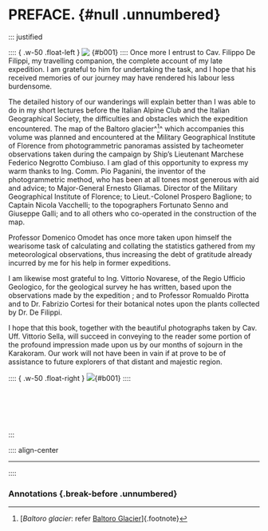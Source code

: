 # **PREFACE.** {#null .unnumbered}

::: justified

:::: { .w-50 .float-left  }
![&nbsp;](Karakoram_001.jpg ""){#b001}
::::
Once more I entrust to Cav. Filippo De Filippi, my travelling companion, the
complete account of my late expedition. I am grateful to him for undertaking the
task, and I hope that his received memories of our journey may have rendered his
labour less burdensome.

The detailed history of our wanderings will explain better than I was able to do
in my short lectures before the Italian Alpine Club and the Italian Geographical
Society, the difficulties and obstacles which the expedition encountered. The
map of the Baltoro glacier^[^0000]^ which accompanies this volume was planned and
encountered at the Military Geographical Institute of Florence from
photogrammetric panoramas assisted by tacheometer observations taken during the
campaign by Ship’s Lieutenant Marchese Federico Negrotto Combiuso. I am glad of
this opportunity to express my warm thanks to Ing. Comm. Pio Paganini, the
inventor of the photogrammetric method, who has been at all tones most generous
with aid and advice; to Major-General Ernesto Gliamas. Director of the Military
Geographical Institute of Florence; to Lieut.-Colonel Prospero Baglione; to
Captain Nicola Vacchelli; to the topographers Fortunato Senno and Giuseppe
Galli; and to all others who co-operated in the construction of the map.

Professor Domenico Omodet has once more taken upon himself the wearisome task of
calculating and collating the statistics gathered from my meteorological
observations, thus increasing the debt of gratitude already incurred by me for
his help in former expeditions.

I am likewise most grateful to Ing. Vittorio Novarese, of the Regio Ufficio
Geologico, for the geological survey he has written, based upon the observations
made by the expedition ; and to Professor Romualdo Pirotta and to Dr. Fabrizio
Cortesi for their botanical notes upon the plants collected by Dr. De Filippi.

I hope that this book, together with the beautiful photographs taken by Cav.
Uff. Vittorio Sella, will succeed in conveying to the reader some portion of the
profound impression made upon us by our months of sojourn in the Karakoram. Our
work will not have been in vain if at prove to be of assistance to future
explorers of that distant and majestic region.

:::: { .w-50 .float-right  }
![](Karakoram_002.jpg ""){#b001}
::::

<br /><br /><br /><br />

:::

:::: align-center
****
::::

### **Annotations** {.break-before .unnumbered}

[^0000]: [*Baltoro glacier*: refer [Baltoro Glacier](https://en.wikipedia.org/wiki/Baltoro_Glacier)]{.footnote}

